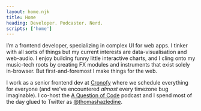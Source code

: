 ```yaml
---
layout: home.njk
title: Home
heading: Developer. Podcaster. Nerd.
scripts: ['home']
---
```


I’m a frontend developer, specializing in complex UI for web apps. I tinker with all sorts of things but my current interests are data-visualisation and web-audio. I enjoy building funny little interactive charts, and I cling onto my music-tech roots by creating FX modules and instruments that exist solely in-browser. But first-and-foremost I make things for the web.

I work as a senior frontend dev at [Cronofy](https://docs.cronofy.com) where we schedule everything for everyone (and we've encountered *almost* every timezone bug imaginable). I co-host the [A Question of Code](https://aqoc.dev) podcast and I spend most of the day glued to Twitter as [@thomashazledine](http://twitter.com/thomashazledine).